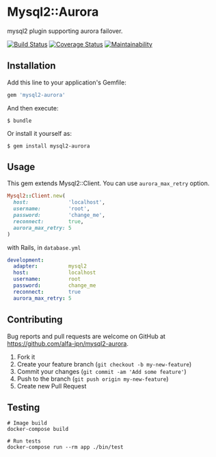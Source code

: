 # Mysql2::Aurora
mysql2 plugin supporting aurora failover.

[![Build Status](https://travis-ci.org/alfa-jpn/mysql2-aurora.svg?branch=master)](https://travis-ci.org/alfa-jpn/mysql2-aurora)
[![Coverage Status](https://coveralls.io/repos/github/alfa-jpn/mysql2-aurora/badge.svg?branch=master)](https://coveralls.io/github/alfa-jpn/mysql2-aurora?branch=master)
[![Maintainability](https://api.codeclimate.com/v1/badges/57d8ee7b6f30d413314b/maintainability)](https://codeclimate.com/github/alfa-jpn/mysql2-aurora/maintainability)

## Installation

Add this line to your application's Gemfile:

```ruby
gem 'mysql2-aurora'
```

And then execute:

    $ bundle

Or install it yourself as:

    $ gem install mysql2-aurora

## Usage
This gem extends Mysql2::Client. You can use `aurora_max_retry` option.

```ruby
Mysql2::Client.new(
  host:             'localhost',
  username:         'root',
  password:         'change_me',
  reconnect:        true,
  aurora_max_retry: 5
)
```

with Rails, in `database.yml`

```yml
development:
  adapter:          mysql2
  host:             localhost
  username:         root
  password:         change_me
  reconnect:        true
  aurora_max_retry: 5
```

## Contributing

Bug reports and pull requests are welcome on GitHub at https://github.com/alfa-jpn/mysql2-aurora.

1. Fork it
2. Create your feature branch (`git checkout -b my-new-feature`)
3. Commit your changes (`git commit -am 'Add some feature'`)
4. Push to the branch (`git push origin my-new-feature`)
5. Create new Pull Request

## Testing

```shell
# Image build
docker-compose build

# Run tests
docker-compose run --rm app ./bin/test
```
